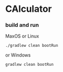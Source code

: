 # CAlculator

### build and run

MaxOS or Linux
```
./gradlew clean bootRun
```

or Windows
```
gradlew clean bootRun
```